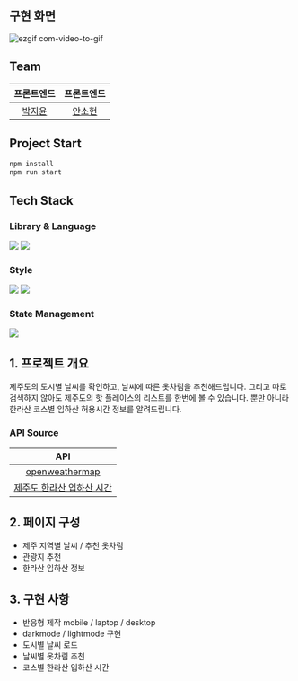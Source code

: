 ## 구현 화면

![ezgif com-video-to-gif](https://user-images.githubusercontent.com/72537762/221544548-d460102e-2aa4-464b-a4ff-b2f0dedf398a.gif)

## Team

|               프론트엔드               |               프론트엔드               |
| :------------------------------------: | :------------------------------------: |
| [박지윤](https://github.com/jiyun-par) | [안소현](https://github.com/sso-hyeon) |

## Project Start

```bash
npm install
npm run start
```

## Tech Stack

### Library & Language

<img src="https://img.shields.io/badge/react-61DAFB?style=for-the-badge&logo=react&logoColor=black">
<img src="https://img.shields.io/badge/typescript-3178C6?style=for-the-badge&logo=typescript&logoColor=white">

### Style

<img src="https://img.shields.io/badge/styled components-DB7093?style=for-the-badge&logo=styled-components&logoColor=black">
<img src="https://img.shields.io/badge/MUI-007FFF?style=for-the-badge&logo=mui&logoColor=black">

### State Management

<img src="https://img.shields.io/badge/react redux-764ABC?style=for-the-badge&logo=redux&logoColor=white">

## 1. 프로젝트 개요

제주도의 도시별 날씨를 확인하고, 날씨에 따른 옷차림을 추천해드립니다.
그리고 따로 검색하지 않아도 제주도의 핫 플레이스의 리스트를 한번에 볼 수 있습니다.
뿐만 아니라 한라산 코스별 입하산 허용시간 정보를 알려드립니다.

### API Source

|                                      API                                      |
| :---------------------------------------------------------------------------: |
|                 [openweathermap](https://openweathermap.org/)                 |
| [제주도 한라산 입하산 시간](https://www.data.go.kr/data/15056441/fileData.do) |

## 2. 페이지 구성

- 제주 지역별 날씨 / 추천 옷차림
- 관광지 추천
- 한라산 입하산 정보

## 3. 구현 사항

- 반응형 제작 mobile / laptop / desktop
- darkmode / lightmode 구현
- 도시별 날씨 로드
- 날씨별 옷차림 추천
- 코스별 한라산 입하산 시간
